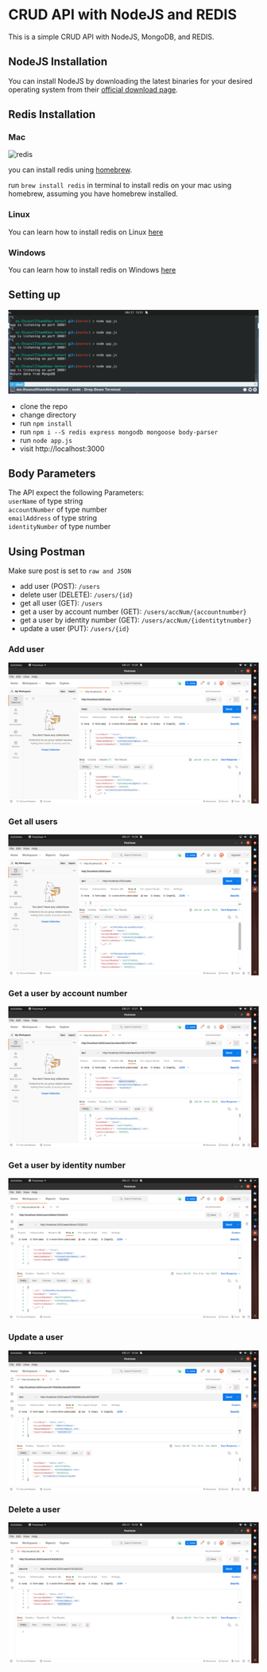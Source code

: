 # CRUD API with NodeJS and REDIS
This is a simple CRUD API with NodeJS, MongoDB, and REDIS.

## NodeJS Installation
You can install NodeJS by downloading the latest binaries for your desired operating system from their [official download page](https://nodejs.org/en/download/current/).

## Redis Installation

### Mac
![redis](https://res.cloudinary.com/ichtrojan/image/upload/v1535585936/Screenshot_2018-08-30_at_12.38.41_AM_rvrkp5.png)

you can install redis uning [homebrew](http://brew.sh).

run `brew install redis` in terminal to install redis on your mac using homebrew, assuming you have homebrew installed.

### Linux

You can learn how to install redis on Linux [here](https://community.pivotal.io/s/article/How-to-install-and-use-Redis-on-Linux)

### Windows

You can learn how to install redis on Windows [here](https://redislabs.com/ebook/appendix-a/a-3-installing-on-windows/a-3-2-installing-redis-on-window/)

## Setting up

![npm start](start.png)

* clone the repo
* change directory
* run `npm install`
* run `npm i --S redis express mongodb mongoose body-parser`
* run `node app.js`
* visit http://localhost:3000

## Body Parameters
The API expect the following Parameters: </br>
`userName` of type string </br>
`accountNumber` of type number </br>
`emailAddress` of type string </br>
`identityNumber` of type number </br>

## Using Postman
Make sure post is set to `raw and JSON`
* add user (POST): `/users`
* delete user (DELETE): `/users/{id}`
* get all user (GET): `/users`
* get a user by account number (GET): `/users/accNum/{accountnumber}`
* get a user by identity number (GET): `/users/accNum/{identitytnumber}`
* update a user (PUT): `/users/{id}`
### Add user
![add user](add_user.png)
### Get all users
![get all users](get_users.png)
### Get a user by account number
![get a user by account number](get_user_by_accountnumber.png)
### Get a user by identity number
![get a user by identity number](get_user_by_identitynumber.png)
### Update a user
![update a user](edit_user.png)
### Delete a user
![delete a user](delete_user.png)
